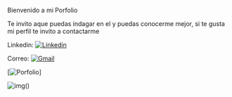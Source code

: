 Bienvenido a mi Porfolio

Te invito aque puedas indagar en el y puedas conocerme mejor, si te gusta mi perfil te invito a contactarme

Linkedin:
[![Linkedin](https://img.shields.io/badge/-LinkedIn-blue?style=flat&logo=Linkedin&logoColor=white)](https://www.linkedin.com/in/sebastian-nicolas-rodriguez-271b26202/)

Correo:
[![Gmail](https://img.shields.io/badge/-Gmail-c14438?style=flat&logo=Gmail&logoColor=white)](mailto:sebas.rodriguez.is123@gmail.com)

[![Porfolio](https://porfolio-rodriguezsn.vercel.app/)]

![img](https://res.cloudinary.com/dwvdvzg1k/image/upload/v1728431123/yzisonvcv9qfl3hahxs8.png)()
